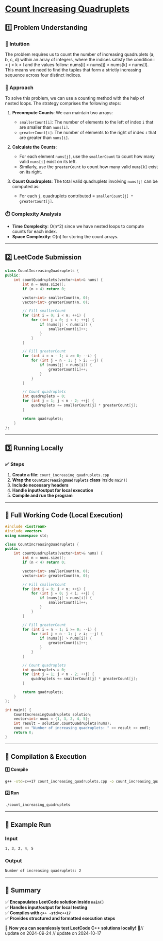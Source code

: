 # **[Count Increasing Quadruplets](https://leetcode.com/problems/count-increasing-quadruplets/description/)**  

## **1️⃣ Problem Understanding**  
### **📌 Intuition**  
The problem requires us to count the number of increasing quadruplets (a, b, c, d) within an array of integers, where the indices satisfy the condition i < j < k < l and the values follow: nums[i] < nums[j] < nums[k] < nums[l]. This means we need to find the tuples that form a strictly increasing sequence across four distinct indices. 

### **🚀 Approach**  
To solve this problem, we can use a counting method with the help of nested loops. The strategy comprises the following steps:

1. **Precompute Counts**: We can maintain two arrays:
   - `smallerCount[i]`: The number of elements to the left of index `i` that are smaller than `nums[i]`.
   - `greaterCount[i]`: The number of elements to the right of index `i` that are greater than `nums[i]`.

2. **Calculate the Counts**: 
   - For each element `nums[j]`, use the `smallerCount` to count how many valid `nums[i]` exist on its left.
   - Similarly, use the `greaterCount` to count how many valid `nums[k]` exist on its right.

3. **Count Quadruplets**: The total valid quadruplets involving `nums[j]` can be computed as:
   - For each `j`, quadruplets contributed = `smallerCount[j] * greaterCount[j]`.

### **⏱️ Complexity Analysis**  
- **Time Complexity**: O(n^2) since we have nested loops to compute counts for each index.
- **Space Complexity**: O(n) for storing the count arrays.  

---  

## **2️⃣ LeetCode Submission**  
```cpp
class CountIncreasingQuadruplets {
public:
    int countQuadruplets(vector<int>& nums) {
        int n = nums.size();
        if (n < 4) return 0;

        vector<int> smallerCount(n, 0);
        vector<int> greaterCount(n, 0);

        // Fill smallerCount
        for (int i = 0; i < n; ++i) {
            for (int j = 0; j < i; ++j) {
                if (nums[j] < nums[i]) {
                    smallerCount[i]++;
                }
            }
        }

        // Fill greaterCount
        for (int i = n - 1; i >= 0; --i) {
            for (int j = n - 1; j > i; --j) {
                if (nums[j] > nums[i]) {
                    greaterCount[i]++;
                }
            }
        }

        // Count quadruplets
        int quadruplets = 0;
        for (int j = 1; j < n - 2; ++j) {
            quadruplets += smallerCount[j] * greaterCount[j];
        }

        return quadruplets;
    }
};
```  

---  

## **3️⃣ Running Locally**  
### **✅ Steps**  
1. **Create a file**: `count_increasing_quadruplets.cpp`  
2. **Wrap the `CountIncreasingQuadruplets` class** inside `main()`  
3. **Include necessary headers**  
4. **Handle input/output for local execution**  
5. **Compile and run the program**  

---  

## **📝 Full Working Code (Local Execution)**  
```cpp
#include <iostream>
#include <vector>
using namespace std;

class CountIncreasingQuadruplets {
public:
    int countQuadruplets(vector<int>& nums) {
        int n = nums.size();
        if (n < 4) return 0;

        vector<int> smallerCount(n, 0);
        vector<int> greaterCount(n, 0);

        // Fill smallerCount
        for (int i = 0; i < n; ++i) {
            for (int j = 0; j < i; ++j) {
                if (nums[j] < nums[i]) {
                    smallerCount[i]++;
                }
            }
        }

        // Fill greaterCount
        for (int i = n - 1; i >= 0; --i) {
            for (int j = n - 1; j > i; --j) {
                if (nums[j] > nums[i]) {
                    greaterCount[i]++;
                }
            }
        }

        // Count quadruplets
        int quadruplets = 0;
        for (int j = 1; j < n - 2; ++j) {
            quadruplets += smallerCount[j] * greaterCount[j];
        }

        return quadruplets;
    }
};

int main() {
    CountIncreasingQuadruplets solution;
    vector<int> nums = {1, 3, 2, 4, 5};
    int result = solution.countQuadruplets(nums);
    cout << "Number of increasing quadruplets: " << result << endl;
    return 0;
}
```  

---  

## **🔧 Compilation & Execution**  
#### **1️⃣ Compile**  
```bash
g++ -std=c++17 count_increasing_quadruplets.cpp -o count_increasing_quadruplets
```  

#### **2️⃣ Run**  
```bash
./count_increasing_quadruplets
```  

---  

## **🎯 Example Run**  
### **Input**  
```
1, 3, 2, 4, 5
```  
### **Output**  
```
Number of increasing quadruplets: 2
```  

---  

## **📌 Summary**  
✅ **Encapsulates LeetCode solution inside `main()`**  
✅ **Handles input/output for local testing**  
✅ **Compiles with `g++ -std=c++17`**  
✅ **Provides structured and formatted execution steps**  

🚀 **Now you can seamlessly test LeetCode C++ solutions locally!** 🚀// update on 2024-09-24
// update on 2024-10-17
